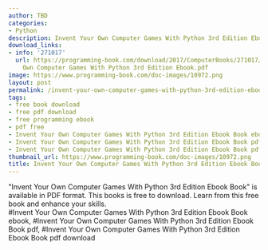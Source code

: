 ```yaml
---
author: TBD
categories:
- Python
description: Invent Your Own Computer Games With Python 3rd Edition Ebook Book
download_links:
- info: '271017'
  url: https://programming-book.com/download/2017/ComputerBooks/271017/Invent Your
    Own Computer Games With Python 3rd Edition Ebook.pdf
image: https://www.programming-book.com/doc-images/10972.png
layout: post
permalink: /invent-your-own-computer-games-with-python-3rd-edition-ebook-book.html
tags:
- free book download
- free pdf download
- free programming ebook
- pdf free
- Invent Your Own Computer Games With Python 3rd Edition Ebook Book ebook
- Invent Your Own Computer Games With Python 3rd Edition Ebook Book pdf
- Invent Your Own Computer Games With Python 3rd Edition Ebook Book pdf download
thumbnail_url: https://www.programming-book.com/doc-images/10972.png
title: Invent Your Own Computer Games With Python 3rd Edition Ebook Book
---
```


 
<div class="item-desc text-justify">
  "Invent Your Own Computer Games With Python 3rd Edition Ebook Book" is available in PDF format. This books is free to download. Learn from this free book and enhance your skills.
  <br>
  #Invent Your Own Computer Games With Python 3rd Edition Ebook Book ebook, #Invent Your Own Computer Games With Python 3rd Edition Ebook Book pdf, #Invent Your Own Computer Games With Python 3rd Edition Ebook Book pdf download
</div>